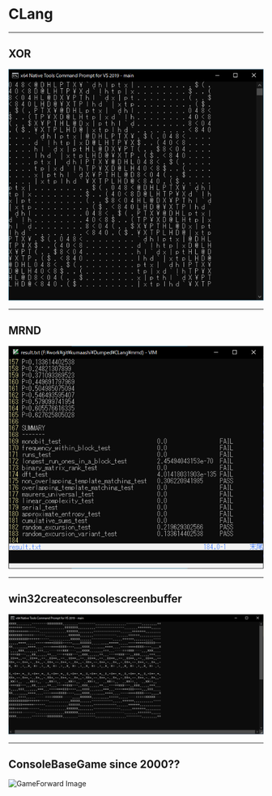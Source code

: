 # CLang
----


## XOR

![XOR Image](./image/xor.png)

---

## MRND

![MRND Image](./image/mrnd.png)

---

## win32createconsolescreenbuffer

![W32CCSB Image](./image/win32ccsb.png)

---

## ConsoleBaseGame since 2000??

![GameForward Image](./image/GameForward.png)

